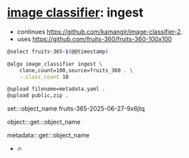 # [image classifier](./image-classifier.md): ingest

- continues https://github.com/kamangir/image-classifier-2.
- uses https://github.com/fruits-360/fruits-360-100x100

```bash
@select fruits-365-$(@@timestamp)

@algo image_classifier ingest \
    clone,count=100,source=fruits_360 . \
    --class_count 10

@upload filename=metadata.yaml .
@upload public,zip .
```

set:::object_name fruits-365-2025-06-27-9x6jtq

object:::get:::object_name

metadata:::get:::object_name

- 🔥